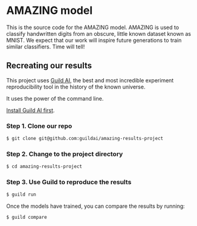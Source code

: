 # AMAZING model

This is the source code for the AMAZING model. AMAZING is used to
classify handwritten digits from an obscure, little known dataset
known as MNIST. We expect that our work will inspire future
generations to train similar classifiers. Time will tell!

## Recreating our results

This project uses [Guild AI](https://guild.ai), the best and most
incredible experiment reproducibility tool in the history of the known
universe.

It uses the power of the command line.

[Install Guild AI first](https://guild.ai/install/).

### Step 1. Clone our repo

``` bash
$ git clone git@github.com:guildai/amazing-results-project
```

### Step 2. Change to the project directory

``` bash
$ cd amazing-results-project
```

### Step 3. Use Guild to reproduce the results

```bash
$ guild run
```

Once the models have trained, you can compare the results by running:

``` bash
$ guild compare
```
